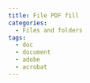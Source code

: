 ```yaml
---
title: File PDF fill
categories:
  - Files and folders
tags:
  - doc
  - document
  - adobe
  - acrobat
---
```

